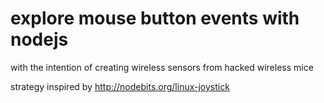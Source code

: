 explore mouse button events with nodejs
====
with the intention of creating wireless sensors from hacked wireless mice

strategy inspired by  http://nodebits.org/linux-joystick


